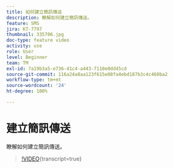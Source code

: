 ```yaml
---
title: 如何建立簡訊傳送
description: 瞭解如何建立簡訊傳送。
feature: SMS
jira: KT-7797
thumbnail: 335706.jpg
doc-type: feature video
activity: use
role: User
level: Beginner
team: TM
exl-id: 7a19b3a5-e736-41c4-a443-7110e0dd45cd
source-git-commit: 116a24a8aa123f615e08fa4ebd187b3c4c460ba2
workflow-type: tm+mt
source-wordcount: '24'
ht-degree: 100%

---
```


# 建立簡訊傳送

瞭解如何建立簡訊傳送。

>[!VIDEO](https://video.tv.adobe.com/v/335706?quality=12&learn=on){transcript=true}
